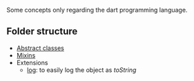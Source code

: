
Some concepts only regarding the dart programming language.


## Folder structure

- [Abstract classes](lib/_dart/1_abstract_classes/abstract_classes.dart)
- [Mixins](lib/_dart/2_mixins/dart_mixins.dart)
- Extensions
  - [log](lib/_dart/extensions/log_extension.dart): to easily log the object as _toString_ 